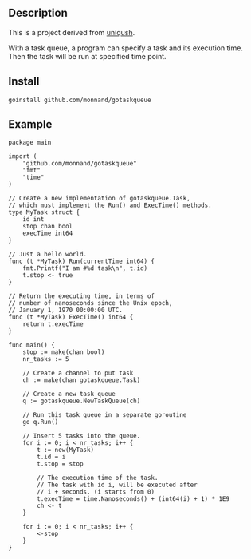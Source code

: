 Description
---------------
This is a project derived from [uniqush](http://uniqush.org).

With a task queue, a program can specify a task and its execution time. Then the task will be run at specified time point.

Install
---------------
`goinstall github.com/monnand/gotaskqueue`

Example
--------------
    package main

    import (
        "github.com/monnand/gotaskqueue"
        "fmt"
        "time"
    )

    // Create a new implementation of gotaskqueue.Task,
    // which must implement the Run() and ExecTime() methods.
    type MyTask struct {
        id int
        stop chan bool
        execTime int64
    }

    // Just a hello world.
    func (t *MyTask) Run(currentTime int64) {
        fmt.Printf("I am #%d task\n", t.id)
        t.stop <- true
    }

    // Return the executing time, in terms of
    // number of nanoseconds since the Unix epoch,
    // January 1, 1970 00:00:00 UTC.
    func (t *MyTask) ExecTime() int64 {
        return t.execTime
    }

    func main() {
        stop := make(chan bool)
        nr_tasks := 5

        // Create a channel to put task
        ch := make(chan gotaskqueue.Task)

        // Create a new task queue
        q := gotaskqueue.NewTaskQueue(ch)

        // Run this task queue in a separate goroutine
        go q.Run()

        // Insert 5 tasks into the queue.
        for i := 0; i < nr_tasks; i++ {
            t := new(MyTask)
            t.id = i
            t.stop = stop

            // The execution time of the task.
            // The task with id i, will be executed after
            // i + seconds. (i starts from 0)
            t.execTime = time.Nanoseconds() + (int64(i) + 1) * 1E9
            ch <- t
        }

        for i := 0; i < nr_tasks; i++ {
            <-stop
        }
    }

